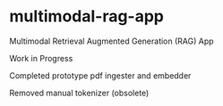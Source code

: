 # multimodal-rag-app
Multimodal Retrieval Augmented Generation (RAG) App

Work in Progress

Completed prototype pdf ingester and embedder

Removed manual tokenizer (obsolete)
